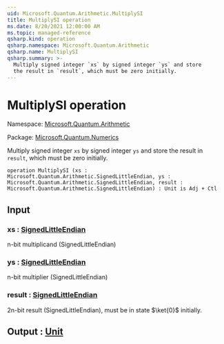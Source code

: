 ```yaml
---
uid: Microsoft.Quantum.Arithmetic.MultiplySI
title: MultiplySI operation
ms.date: 8/20/2021 12:00:00 AM
ms.topic: managed-reference
qsharp.kind: operation
qsharp.namespace: Microsoft.Quantum.Arithmetic
qsharp.name: MultiplySI
qsharp.summary: >-
  Multiply signed integer `xs` by signed integer `ys` and store
  the result in `result`, which must be zero initially.
---
```


# MultiplySI operation

Namespace: [Microsoft.Quantum.Arithmetic](xref:Microsoft.Quantum.Arithmetic)

Package: [Microsoft.Quantum.Numerics](https://nuget.org/packages/Microsoft.Quantum.Numerics)


Multiply signed integer `xs` by signed integer `ys` and storethe result in `result`, which must be zero initially.

```qsharp
operation MultiplySI (xs : Microsoft.Quantum.Arithmetic.SignedLittleEndian, ys : Microsoft.Quantum.Arithmetic.SignedLittleEndian, result : Microsoft.Quantum.Arithmetic.SignedLittleEndian) : Unit is Adj + Ctl
```


## Input

### xs : [SignedLittleEndian](xref:Microsoft.Quantum.Arithmetic.SignedLittleEndian)

n-bit multiplicand (SignedLittleEndian)


### ys : [SignedLittleEndian](xref:Microsoft.Quantum.Arithmetic.SignedLittleEndian)

n-bit multiplier (SignedLittleEndian)


### result : [SignedLittleEndian](xref:Microsoft.Quantum.Arithmetic.SignedLittleEndian)

2n-bit result (SignedLittleEndian), must be in state $\ket{0}$initially.



## Output : [Unit](xref:microsoft.quantum.qsharp.valueliterals#unit-literal)

